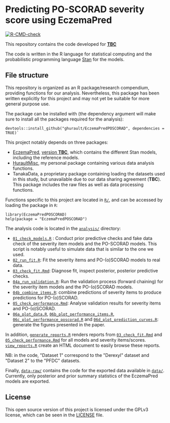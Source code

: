 # Predicting PO-SCORAD severity score using EczemaPred
<!-- badges: start -->
  [![R-CMD-check](https://github.com/ghurault/EczemaPredPOSCORAD/workflows/R-CMD-check/badge.svg)](https://github.com/ghurault/EczemaPredPOSCORAD/actions)
  <!-- badges: end -->

This repository contains the code developed for [**TBC**](#)

The code is written in the R language for statistical computing and the probabilistic programming language [Stan](https://mc-stan.org/) for the models.

## File structure

This repository is organized as an R package/research compendium, providing functions for our analysis.
Nevertheless, this package has been written explicitly for this project and may not yet be suitable for more general purpose use.

The package can be installed with (the dependency argument will make sure to install all the packages required for the analysis):
```{r}
devtools::install_github("ghurault/EczemaPredPOSCORAD", dependencies = TRUE)`
```

This project notably depends on three packages:

- [EczemaPred](https://github.com/ghurault/EczemaPred), [version **TBC**](), which contains the different Stan models, including the reference models.
- [HuraultMisc](https://github.com/ghurault/HuraultMisc), my personal package containing various data analysis functions.
- TanakaData, a proprietary package containing loading the datasets used in this study, but unavailable due to our data sharing agreement (**TBC**). This package includes the raw files as well as data processing functions.

Functions specific to this project are located in [`R/`](R/), and can be accessed by loading the package in `R`:

```{r}
library(EczemaPredPOSCORAD)
help(package = "EczemaPredPOSCORAD")
```

The analysis code is located in the [`analysis/`](analysis/) directory:

- [`01_check_models.R`](analysis/01_check_models.R) : Conduct prior predictive checks and fake data check of the severity item models and the PO-SCORAD models.
This script is notably useful to simulate data that is similar to the one we used.
- [`02_run_fit.R`](analysis/02_run_fit.R): Fit the severity items and PO-(o)SCORAD models to real data.
- [`03_check_fit.Rmd`](analysis/03_check_fit.Rmd): Diagnose fit, inspect posterior, posterior predictive checks.
- [`04a_run_validation.R`](analysis/04a_run_validation.R): Run the validation process (forward chaining) for the severity item models and the PO-(o)SCORAD models.
- [`04b_combine_items.R`](analysis/04b_combine_items.R): combine predictions of severity items to produce predictions for PO-(o)SCORAD.
- [`05_check_performance.Rmd`](analysis/05_check_performance.Rmd): Analyse validation results for severity items and PO-(o)SCORAD.
- [`06a_plot_data.R`](analysis/06a_plot_data.R), [`06b_plot_performance_items.R`](analysis/06b_plot_performance_items.R), [`06c_plot_performance_poscorad.R`](analysis/06c_plot_performance_poscorad.R) and [`06d_plot_prediction_curves.R`](analysis/06d_plot_prediction_curves.R): generate the figures presented in the paper.

In addition, [`generate_reports.R`](analysis/generate_reports.R) renders reports from [`03_check_fit.Rmd`](analysis/03_check_fit.Rmd) and [`05_check_performance.Rmd`](analysis/05_check_performance.Rmd) for all models and severity items/scores.
[`view_reports.R`](analysis/view_reports.R) create an HTML document to easily browse these reports.

NB: in the code, "Dataset 1" correspond to the "Derexyl" dataset and "Dataset 2" to the "PFDC" datasets.

Finally, [`data-raw/`](data-raw/) contains the code for the exported data available in [`data/`](data/).
Currently, only posterior and prior summary statistics of the EczemaPred models are exported.

## License

This open source version of this project is licensed under the GPLv3 license, which can be seen in the [LICENSE](LICENSE.md) file.
